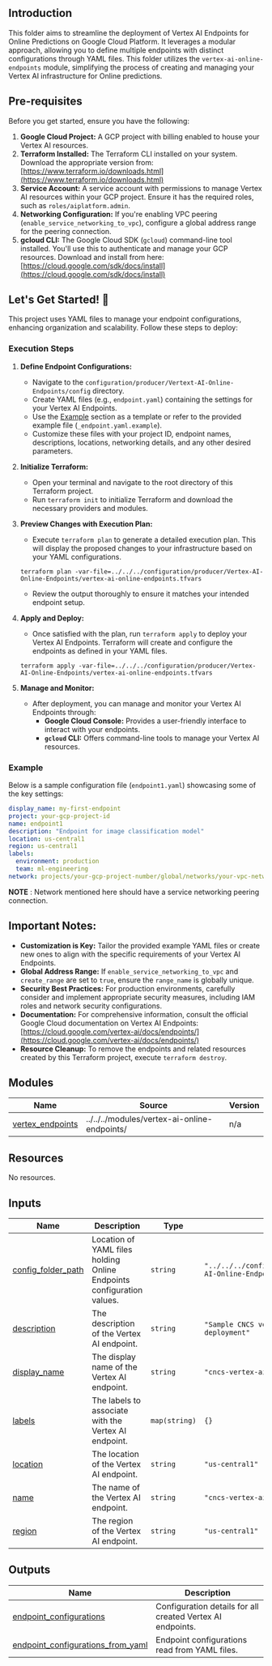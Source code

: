 ## Introduction

This folder aims to streamline the deployment of Vertex AI Endpoints for Online Predictions on Google Cloud Platform. It leverages a modular approach, allowing you to define multiple endpoints with distinct configurations through YAML files. This folder utilizes the  `vertex-ai-online-endpoints` module, simplifying the process of creating and managing your Vertex AI infrastructure for Online predictions.

## Pre-requisites

Before you get started, ensure you have the following:

1. **Google Cloud Project:** A GCP project with billing enabled to house your Vertex AI resources.
2. **Terraform Installed:** The Terraform CLI installed on your system. Download the appropriate version from: [https://www.terraform.io/downloads.html](https://www.terraform.io/downloads.html)
3. **Service Account:**  A service account with permissions to manage Vertex AI resources within your GCP project. Ensure it has the required roles, such as `roles/aiplatform.admin`.
4. **Networking Configuration:** If you're enabling VPC peering (`enable_service_networking_to_vpc`), configure a global address range for the peering connection. 
5. **gcloud CLI:**  The Google Cloud SDK (`gcloud`) command-line tool installed. You'll use this to authenticate and manage your GCP resources. Download and install from here: [https://cloud.google.com/sdk/docs/install](https://cloud.google.com/sdk/docs/install)


## Let's Get Started! 🚀

This project uses YAML files to manage your endpoint configurations, enhancing organization and scalability. Follow these steps to deploy:

### Execution Steps

1. **Define Endpoint Configurations:**
   * Navigate to the `configuration/producer/Vertext-AI-Online-Endpoints/config` directory.
   * Create YAML files (e.g., `endpoint.yaml`) containing the settings for your Vertex AI Endpoints.
   * Use the [Example](#example) section as a template or refer to the provided example file (`_endpoint.yaml.example`).
   * Customize these files with your project ID, endpoint names, descriptions, locations, networking details, and any other desired parameters. 

2. **Initialize Terraform:**
   * Open your terminal and navigate to the root directory of this Terraform project.
   * Run `terraform init` to initialize Terraform and download the necessary providers and modules.

3. **Preview Changes with Execution Plan:**
   * Execute `terraform plan` to generate a detailed execution plan. This will display the proposed changes to your infrastructure based on your YAML configurations. 

    ```
    terraform plan -var-file=../../../configuration/producer/Vertex-AI-Online-Endpoints/vertex-ai-online-endpoints.tfvars
    ```

   * Review the output thoroughly to ensure it matches your intended endpoint setup.

4. **Apply and Deploy:**

   * Once satisfied with the plan, run `terraform apply` to deploy your Vertex AI Endpoints. Terraform will create and configure the endpoints as defined in your YAML files. 

    ```
    terraform apply -var-file=../../../configuration/producer/Vertex-AI-Online-Endpoints/vertex-ai-online-endpoints.tfvars
    ```

5. **Manage and Monitor:**
   * After deployment, you can manage and monitor your Vertex AI Endpoints through:
       * **Google Cloud Console:**  Provides a user-friendly interface to interact with your endpoints.
       * **`gcloud` CLI:** Offers command-line tools to manage your Vertex AI resources.

### Example

Below is a sample configuration file (`endpoint1.yaml`) showcasing some of the key settings:

```yaml
display_name: my-first-endpoint
project: your-gcp-project-id
name: endpoint1  
description: "Endpoint for image classification model"
location: us-central1
region: us-central1 
labels:
  environment: production
  team: ml-engineering 
network: projects/your-gcp-project-number/global/networks/your-vpc-network
```

**NOTE** : Network mentioned here should have a service networking peering connection.

## Important Notes: 

* **Customization is Key:**  Tailor the provided example YAML files or create new ones to align with the specific requirements of your Vertex AI Endpoints.
* **Global Address Range:**  If `enable_service_networking_to_vpc` and `create_range` are set to `true`, ensure the `range_name` is globally unique.
* **Security Best Practices:** For production environments, carefully consider and implement appropriate security measures, including IAM roles and network security configurations. 
* **Documentation:**  For comprehensive information, consult the official Google Cloud documentation on Vertex AI Endpoints:  [https://cloud.google.com/vertex-ai/docs/endpoints/](https://cloud.google.com/vertex-ai/docs/endpoints/) 
* **Resource Cleanup:** To remove the endpoints and related resources created by this Terraform project, execute `terraform destroy`. 

<!-- BEGIN_TF_DOCS -->

## Modules

| Name | Source | Version |
|------|--------|---------|
| <a name="module_vertex_endpoints"></a> [vertex\_endpoints](#module\_vertex\_endpoints) | ../../../modules/vertex-ai-online-endpoints/ | n/a |

## Resources

No resources.

## Inputs

| Name | Description | Type | Default | Required |
|------|-------------|------|---------|:--------:|
| <a name="input_config_folder_path"></a> [config\_folder\_path](#input\_config\_folder\_path) | Location of YAML files holding Online Endpoints configuration values. | `string` | `"../../../configuration/producer/Vertex-AI-Online-Endpoints/config"` | no |
| <a name="input_description"></a> [description](#input\_description) | The description of the Vertex AI endpoint. | `string` | `"Sample CNCS vertex AI endpoint deployment"` | no |
| <a name="input_display_name"></a> [display\_name](#input\_display\_name) | The display name of the Vertex AI endpoint. | `string` | `"cncs-vertex-ai-display-name"` | no |
| <a name="input_labels"></a> [labels](#input\_labels) | The labels to associate with the Vertex AI endpoint. | `map(string)` | `{}` | no |
| <a name="input_location"></a> [location](#input\_location) | The location of the Vertex AI endpoint. | `string` | `"us-central1"` | no |
| <a name="input_name"></a> [name](#input\_name) | The name of the Vertex AI endpoint. | `string` | `"cncs-vertex-ai-endpoint-name"` | no |
| <a name="input_region"></a> [region](#input\_region) | The region of the Vertex AI endpoint. | `string` | `"us-central1"` | no |

## Outputs

| Name | Description |
|------|-------------|
| <a name="output_endpoint_configurations"></a> [endpoint\_configurations](#output\_endpoint\_configurations) | Configuration details for all created Vertex AI endpoints. |
| <a name="output_endpoint_configurations_from_yaml"></a> [endpoint\_configurations\_from\_yaml](#output\_endpoint\_configurations\_from\_yaml) | Endpoint configurations read from YAML files. |
<!-- END_TF_DOCS -->

